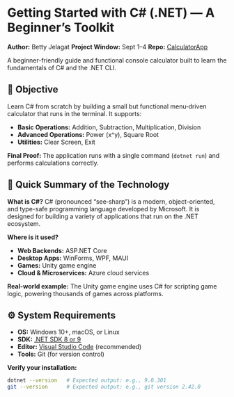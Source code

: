 # Getting Started with C# (.NET) — A Beginner’s Toolkit

**Author:** Betty Jelagat
**Project Window:** Sept 1–4
**Repo:** [CalculatorApp](https://github.com/bettyje/CalculatorApp)

A beginner-friendly guide and functional console calculator built to learn the fundamentals of C# and the .NET CLI.

## 🎯 Objective

Learn C# from scratch by building a small but functional menu‑driven calculator that runs in the terminal. It supports:
- **Basic Operations:** Addition, Subtraction, Multiplication, Division
- **Advanced Operations:** Power (x^y), Square Root
- **Utilities:** Clear Screen, Exit

**Final Proof:** The application runs with a single command (`dotnet run`) and performs calculations correctly.

## 🚀 Quick Summary of the Technology

**What is C#?**
C# (pronounced “see‑sharp”) is a modern, object-oriented, and type-safe programming language developed by Microsoft. It is designed for building a variety of applications that run on the .NET ecosystem.

**Where is it used?**
*   **Web Backends:** ASP.NET Core
*   **Desktop Apps:** WinForms, WPF, MAUI
*   **Games:** Unity game engine
*   **Cloud & Microservices:** Azure cloud services

**Real-world example:** The Unity game engine uses C# for scripting game logic, powering thousands of games across platforms.

## ⚙️ System Requirements

*   **OS:** Windows 10+, macOS, or Linux
*   **SDK:** [.NET SDK 8 or 9](https://dotnet.microsoft.com/download/dotnet)
*   **Editor:** [Visual Studio Code](https://code.visualstudio.com/) (recommended)
*   **Tools:** Git (for version control)

**Verify your installation:**
```bash
dotnet --version   # Expected output: e.g., 9.0.301
git --version      # Expected output: e.g., git version 2.42.0